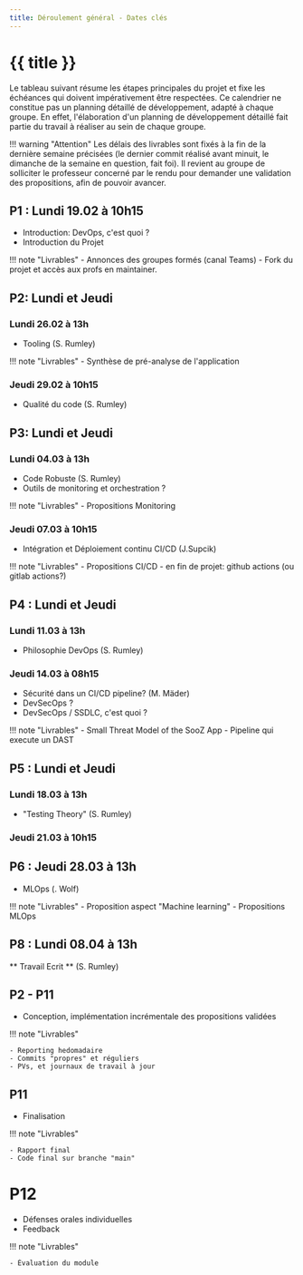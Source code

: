 ```yaml
---
title: Déroulement général - Dates clés
---
```


# {{ title }}

Le tableau suivant résume les étapes principales du projet et fixe les échéances qui doivent impérativement
être respectées. Ce calendrier ne constitue pas un planning détaillé de développement, adapté à chaque
groupe. En effet, l'élaboration d'un planning de développement détaillé fait partie du travail à réaliser
au sein de chaque groupe.

!!! warning "Attention"
    Les délais des livrables sont fixés à la fin de la dernière semaine précisées (le dernier commit
    réalisé avant minuit, le dimanche de la semaine en question, fait foi). Il revient au groupe de solliciter le
    professeur concerné par le rendu pour demander une validation des propositions, afin de pouvoir avancer.

## P1 : Lundi 19.02 à 10h15
- Introduction: DevOps, c'est quoi ?
- Introduction du Projet 

!!! note "Livrables"
    - Annonces des groupes formés (canal Teams)
    - Fork du projet et accès aux profs en maintainer.

## P2: Lundi et Jeudi

### Lundi 26.02 à 13h

- Tooling (S. Rumley)

!!! note "Livrables"
    - Synthèse de pré-analyse de l'application


### Jeudi 29.02 à 10h15

- Qualité du code (S. Rumley)    

## P3: Lundi et Jeudi

### Lundi 04.03 à 13h

- Code Robuste (S. Rumley) 
- Outils de monitoring et orchestration ? 

!!! note "Livrables"
    - Propositions Monitoring

### Jeudi 07.03 à 10h15

- Intégration et Déploiement continu CI/CD (J.Supcik)

!!! note "Livrables"
    - Propositions CI/CD
    - en fin de projet: github actions (ou gitlab actions?)

## P4 : Lundi et Jeudi

### Lundi 11.03 à 13h

- Philosophie DevOps (S. Rumley)    

### Jeudi 14.03 à 08h15

 - Sécurité dans un CI/CD pipeline? (M. Mäder)                  
- DevSecOps ?
- DevSecOps / SSDLC, c'est quoi ?

!!! note "Livrables"
    - Small Threat Model of the SooZ App
    - Pipeline qui execute un DAST 

## P5 : Lundi et Jeudi

### Lundi 18.03 à 13h
-  "Testing Theory" (S. Rumley)    

### Jeudi 21.03 à 10h15

## P6 : Jeudi 28.03 à 13h
-  MLOps (. Wolf) 

!!! note "Livrables"
    - Proposition aspect "Machine learning"
    - Propositions MLOps

## P8 : Lundi 08.04 à 13h
** Travail Ecrit ** (S. Rumley)   

## P2 - P11

- Conception, implémentation incrémentale des propositions validées

!!! note "Livrables"
    
    - Reporting hedomadaire
    - Commits "propres" et réguliers
    - PVs, et journaux de travail à jour

## P11

- Finalisation

!!! note "Livrables"
    
    - Rapport final
    - Code final sur branche "main"

# P12

- Défenses orales individuelles
- Feedback

!!! note "Livrables"
    
    - Évaluation du module 






